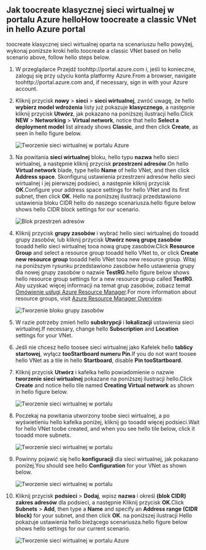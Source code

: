 ## <a name="how-toocreate-a-classic-vnet-in-hello-azure-portal"></a><span data-ttu-id="040f0-101">Jak toocreate klasycznej sieci wirtualnej w portalu Azure hello</span><span class="sxs-lookup"><span data-stu-id="040f0-101">How toocreate a classic VNet in hello Azure portal</span></span>
<span data-ttu-id="040f0-102">toocreate klasycznej sieci wirtualnej oparta na scenariuszu hello powyżej, wykonaj poniższe kroki hello.</span><span class="sxs-lookup"><span data-stu-id="040f0-102">toocreate a classic VNet based on hello scenario above, follow hello steps below.</span></span>

1. <span data-ttu-id="040f0-103">W przeglądarce Przejdź toohttp://portal.azure.com i, jeśli to konieczne, zaloguj się przy użyciu konta platformy Azure.</span><span class="sxs-lookup"><span data-stu-id="040f0-103">From a browser, navigate toohttp://portal.azure.com and, if necessary, sign in with your Azure account.</span></span>
2. <span data-ttu-id="040f0-104">Kliknij przycisk **nowy** > **sieci** > **sieci wirtualnej**, zwróć uwagę, że hello **wybierz model wdrożenia** listy już pokazuje **klasycznego**, a następnie kliknij przycisk **Utwórz**, jak pokazano na poniższej ilustracji hello.</span><span class="sxs-lookup"><span data-stu-id="040f0-104">Click **NEW** > **Networking** > **Virtual network**, notice that hello **Select a deployment model** list already shows **Classic**, and then click **Create**, as seen in hello figure below.</span></span>
   
    ![Tworzenie sieci wirtualnej w portalu Azure](./media/virtual-networks-create-vnet-classic-pportal-include/vnet-create-pportal-figure1.gif)
3. <span data-ttu-id="040f0-106">Na powitania **sieci wirtualnej** bloku, hello typu **nazwa** hello sieci wirtualnej, a następnie kliknij przycisk **przestrzeni adresów**.</span><span class="sxs-lookup"><span data-stu-id="040f0-106">On hello **Virtual network** blade, type hello **Name** of hello VNet, and then click **Address space**.</span></span> <span data-ttu-id="040f0-107">Skonfiguruj ustawienia przestrzeni adresów hello sieci wirtualnej i jej pierwszej podsieci, a następnie kliknij przycisk **OK**.</span><span class="sxs-lookup"><span data-stu-id="040f0-107">Configure your address space settings for hello VNet and its first subnet, then click **OK**.</span></span> <span data-ttu-id="040f0-108">Hello na poniższej ilustracji przedstawiono ustawienia bloku CIDR hello do naszego scenariusza.</span><span class="sxs-lookup"><span data-stu-id="040f0-108">hello figure below shows hello CIDR block settings for our scenario.</span></span>
   
    ![Blok przestrzeń adresów](./media/virtual-networks-create-vnet-classic-pportal-include/vnet-create-pportal-figure2.png)
4. <span data-ttu-id="040f0-110">Kliknij przycisk **grupy zasobów** i wybrać hello sieci wirtualnej do tooadd grupy zasobów, lub kliknij przycisk **Utwórz nową grupę zasobów** tooadd hello sieci wirtualnej tooa nową grupę zasobów.</span><span class="sxs-lookup"><span data-stu-id="040f0-110">Click **Resource Group** and select a resource group tooadd hello VNet to, or click **Create new resource group** tooadd hello VNet tooa new resource group.</span></span> <span data-ttu-id="040f0-111">Witaj na poniższym rysunku przedstawiono zasobów hello ustawienia grupy dla nowej grupy zasobów o nazwie **TestRG**.</span><span class="sxs-lookup"><span data-stu-id="040f0-111">hello figure below shows hello resource group settings for a new resource group called **TestRG**.</span></span> <span data-ttu-id="040f0-112">Aby uzyskać więcej informacji na temat grup zasobów, zobacz temat [Omówienie usługi Azure Resource Manager](../articles/azure-resource-manager/resource-group-overview.md#resource-groups).</span><span class="sxs-lookup"><span data-stu-id="040f0-112">For more information about resource groups, visit [Azure Resource Manager Overview](../articles/azure-resource-manager/resource-group-overview.md#resource-groups).</span></span>
   
    ![Tworzenie bloku grupy zasobów](./media/virtual-networks-create-vnet-classic-pportal-include/vnet-create-pportal-figure3.png)
5. <span data-ttu-id="040f0-114">W razie potrzeby zmień hello **subskrypcji** i **lokalizacji** ustawienia sieci wirtualnej.</span><span class="sxs-lookup"><span data-stu-id="040f0-114">If necessary, change hello **Subscription** and **Location** settings for your VNet.</span></span> 
6. <span data-ttu-id="040f0-115">Jeśli nie chcesz hello toosee sieci wirtualnej jako Kafelek hello **tablicy startowej**, wyłącz **tooStartboard numeru Pin**.</span><span class="sxs-lookup"><span data-stu-id="040f0-115">If you do not want toosee hello VNet as a tile in hello **Startboard**, disable **Pin tooStartboard**.</span></span> 
7. <span data-ttu-id="040f0-116">Kliknij przycisk **Utwórz** i kafelka hello powiadomienie o nazwie **tworzenie sieci wirtualnej** pokazane na poniższej ilustracji hello.</span><span class="sxs-lookup"><span data-stu-id="040f0-116">Click **Create** and notice hello tile named **Creating Virtual network** as shown in hello figure below.</span></span>
   
    ![Tworzenie sieci wirtualnej w portalu](./media/virtual-networks-create-vnet-classic-pportal-include/vnet-create-pportal-figure4.png)
8. <span data-ttu-id="040f0-118">Poczekaj na powitania utworzony toobe sieci wirtualnej, a po wyświetleniu hello kafelka poniżej, kliknij go tooadd więcej podsieci.</span><span class="sxs-lookup"><span data-stu-id="040f0-118">Wait for hello VNet toobe created, and when you see hello tile below, click it tooadd more subnets.</span></span>
   
    ![Tworzenie sieci wirtualnej w portalu](./media/virtual-networks-create-vnet-classic-pportal-include/vnet-create-pportal-figure5.png)
9. <span data-ttu-id="040f0-120">Powinny pojawić się hello **konfiguracji** dla sieci wirtualnej, jak pokazano poniżej.</span><span class="sxs-lookup"><span data-stu-id="040f0-120">You should see hello **Configuration** for your VNet as shown below.</span></span> 
   
    ![Tworzenie sieci wirtualnej w portalu](./media/virtual-networks-create-vnet-classic-pportal-include/vnet-create-pportal-figure6.png)
10. <span data-ttu-id="040f0-122">Kliknij przycisk **podsieci** > **Dodaj**, wpisz **nazwa** i określ **(blok CIDR) zakres adresów** dla podsieci, a następnie Kliknij przycisk **OK**.</span><span class="sxs-lookup"><span data-stu-id="040f0-122">Click **Subnets** > **Add**, then type a **Name** and specify an **Address range (CIDR block)** for your subnet, and then click **OK**.</span></span> <span data-ttu-id="040f0-123">na poniższej ilustracji Hello pokazuje ustawienia hello bieżącego scenariusza.</span><span class="sxs-lookup"><span data-stu-id="040f0-123">hello figure below shows hello settings for our current scenario.</span></span>
    
    ![Tworzenie sieci wirtualnej w portalu Azure](./media/virtual-networks-create-vnet-classic-pportal-include/vnet-create-pportal-figure7.gif)

